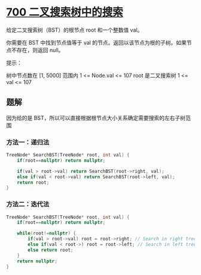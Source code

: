 # [700 二叉搜索树中的搜索](https://leetcode.cn/problems/search-in-a-binary-search-tree/description/)

给定二叉搜索树（BST）的根节点 root 和一个整数值 val。

你需要在 BST 中找到节点值等于 val 的节点。返回以该节点为根的子树。如果节点不存在，则返回 null。

提示：

树中节点数在 [1, 5000] 范围内
1 <= Node.val <= 107
root 是二叉搜索树
1 <= val <= 107

## 题解

因为给的是 BST，所以可以直接根据根节点大小关系确定需要搜索的左右子树范围

### 方法一：递归法

```cpp
TreeNode* SearchBST(TreeNode* root, int val) {
    if(root==nullptr) return nullptr;

    if(val > root->val) return SearchBST(root->right, val);
    else if(val < root->val) return SearchBST(root->left, val);
    return root;
}
```

### 方法二：迭代法

```cpp
TreeNode* SearchBST(TreeNode* root, int val) {
    if(root==nullptr) return nullptr;

    while(root!=nullptr) {
        if(val > root->val) root = root->right; // Search in right tree
        else if(val < root->) root = root->left; // Search in left tree
        else return root;
    }
    return nullptr;
}
```

